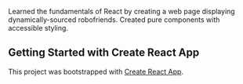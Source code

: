 Learned the fundamentals of React by creating a web page displaying dynamically-sourced robofriends. Created pure components with accessible styling.

## Getting Started with Create React App

This project was bootstrapped with [Create React App](https://github.com/facebook/create-react-app).
